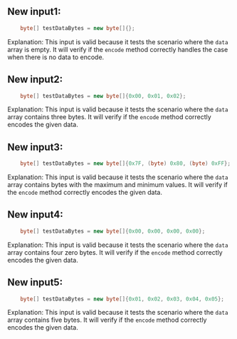 ## New input1:
```java
    byte[] testDataBytes = new byte[]{};
```
Explanation: This input is valid because it tests the scenario where the `data` array is empty. It will verify if the `encode` method correctly handles the case when there is no data to encode.

## New input2:
```java
    byte[] testDataBytes = new byte[]{0x00, 0x01, 0x02};
```
Explanation: This input is valid because it tests the scenario where the `data` array contains three bytes. It will verify if the `encode` method correctly encodes the given data.

## New input3:
```java
    byte[] testDataBytes = new byte[]{0x7F, (byte) 0x80, (byte) 0xFF};
```
Explanation: This input is valid because it tests the scenario where the `data` array contains bytes with the maximum and minimum values. It will verify if the `encode` method correctly encodes the given data.

## New input4:
```java
    byte[] testDataBytes = new byte[]{0x00, 0x00, 0x00, 0x00};
```
Explanation: This input is valid because it tests the scenario where the `data` array contains four zero bytes. It will verify if the `encode` method correctly encodes the given data.

## New input5:
```java
    byte[] testDataBytes = new byte[]{0x01, 0x02, 0x03, 0x04, 0x05};
```
Explanation: This input is valid because it tests the scenario where the `data` array contains five bytes. It will verify if the `encode` method correctly encodes the given data.